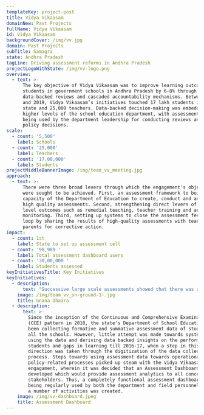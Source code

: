 ```yaml
---
templateKey: project-post
title: Vidya Vikaasam
domainNew: Past Projects
fullName: Vidya Vikaasam
id: Vidya Vikaasam
backgroundCover: /img/vv.jpg
domain: Past Projects
subTitle: Samagra
state: Andhra Pradesh
tagLine: Driving assessment reforms in Andhra Pradesh
projectLogoWithState: /img/vv-logo.png
overview:
  - text: >-
      The key objective of Vidya Vikaasam was to improve learning outcomes of
      students in government schools in Andhra Pradesh by 6-8% through
      data-backed reviews and cascaded accountability mechanisms. Between 2017
      and 2019, Vidya Vikaasam’s initiatives touched 17 lakh students in the
      state and 25,000 teachers. Data-backed decision-making was embedded in the
      higher levels of the school education department, with assessment data
      being used by the department leadership for conducting reviews and taking
      policy decisions.
scale:
  - count: '5,500'
    label: Schools
  - count: '25,000'
    label: Teachers
  - count: '17,00,000'
    label: Students
projectMiddleBannerImage: /img/team_vv_meeting.jpg
approach:
  - text: >-
      There were three broad levers through which the engagement's objectives
      were sought to be achieved. First, an assessment framework to build the
      capacity of the Department of Education to create, conduct and analyse
      high quality assessments. Second, strengthening direct levers of learning
      level outcomes such as remedial teaching, teacher training and academic
      monitoring. Third, setting up systems to close the assessment feedback
      loop by sharing the results of high-quality assessments with teachers and
      parents for corrective action.
impact:
  - count: 1st
    label: State to set up assessment cell
  - count: '98,989 '
    label: Total assessment dashboard users
  - count: '30,00,000 '
    label: Students assessed
keyInitiativesTitle: Key Initiatives
keyInitiatives:
  - description:
      text: "Successive large scale assessments showed that there was a fall in the learning levels of students in the state as they progressed through their years in school. This was a problem that affected the lives of students adversely, and the state found it imperative that measures be taken to address this issue in the short term. Towards this end, it was decided that a remedial programme named Gnana Dhaara shall be launched. This was a summer remedial programme that was targeted at students transitioning from Class 5 to Class 6, and Class 9 to Class 10. Gnana Dhaara had three objectives. First, curbing dropouts. A dropout predictive model designed by Microsoft for the state of Andhra Pradesh analysed that 82% of all dropouts occur due to difficulties faced in being able to cope up academically.\_Second, developing an academic bridge programme for transitioning students. And third, engaging students productively during summer."
    image: /img/team_vv_on-ground-1-.jpg
    title: Gnana Dhaara
  - description:
      text: >-
        Since the inception of the Continuous and Comprehensive Examination
        (CCE) pattern in 2010, the state's Department of School Education had
        been collecting formative and summative assessment data of students from
        all the schools. However, little attempt was made towards systematically
        using the data and deriving data backed insights on the performance of
        students and gaps in learning till 2016-17, when a step in this
        direction was taken through the digitization of the data collection
        process. Steps towards using assessment data towards operational and
        policy-related processes picked up steam with the Vidya Vikaasam
        engagament, wherein it was decided that an Assessment Dashboard would be
        developed which would provide assessment analytics to all concerned
        stakeholders. Thus, a completely functional assessment dashboard that is
        being regularly used by both the department and field personnel towards
        a number of activities was created. 
    image: /img/vv-dashboard.jpeg
    title: Assessment Dashboard
---
```



